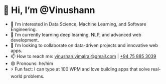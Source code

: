 # 👋 Hi, I’m @Vinushann

- 👀 I’m interested in Data Science, Machine Learning, and Software Engineering.
- 🌱 I’m currently learning deep learning, NLP, and advanced web development.
- 💞️ I’m looking to collaborate on data-driven projects and innovative web apps.
- 📫 How to reach me: vinushan.vimalraj@gmail.com | [+94 75 885 3039](tel:+94758853039)
- 😄 Pronouns: he/him
- ⚡ Fun fact: I can type at 100 WPM and love building apps that solve real-world problems.


<!---
Vinushann/Vinushann is a ✨ special ✨ repository because its `README.md` (this file) appears on your GitHub profile.
You can click the Preview link to take a look at your changes.
--->
